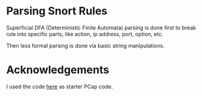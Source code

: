 

# Parsing Snort Rules
Superficial DFA (Deterministic Finite Automata) parsing is done first to
break rule into specific parts, like action, ip address, port, option, etc.

Then less formal parsing is done via basic string manipulations.

# Acknowledgements

I used the code [here](http://yuba.stanford.edu/~casado/pcap/section4.html) as starter PCap code.

